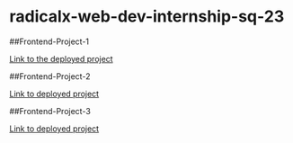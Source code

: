 # radicalx-web-dev-internship-sq-23

##Frontend-Project-1

[Link to the deployed project](https://radicalx-web-dev-internship-sq-23.vercel.app/)

##Frontend-Project-2

[Link to deployed project](https://radicalx-web-dev-internship-sq-23-project-2.vercel.app/)

##Frontend-Project-3

[Link to deployed project](https://radicalx-web-dev-internship-sq-23-project-3.vercel.app/)
